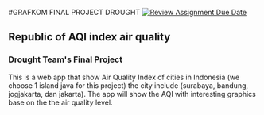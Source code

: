 #GRAFKOM FINAL PROJECT DROUGHT
[![Review Assignment Due Date](https://classroom.github.com/assets/deadline-readme-button-24ddc0f5d75046c5622901739e7c5dd533143b0c8e959d652212380cedb1ea36.svg)](https://classroom.github.com/a/b06Iyued)


## Republic of AQI index air quality

### Drought Team's Final Project


This is a web app that show Air Quality Index of cities in Indonesia (we choose 1 island java for this project)  the city include (surabaya, bandung, jogjakarta, dan jakarta). The app will show the AQI with interesting graphics base on the the air quality level.

 
 
